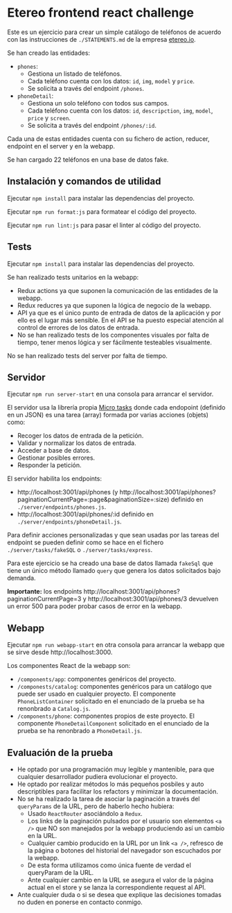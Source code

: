 # Etereo frontend react challenge

Este es un ejercicio para crear un simple catálogo de teléfonos de acuerdo con las instrucciones de `./STATEMENTS.md` de la empresa [etereo.io](https://etereo.io).

Se han creado las entidades:

* `phones`:
  * Gestiona un listado de teléfonos.
  * Cada teléfono cuenta con los datos: `id`, `img`, `model` y `price`.
  * Se solicita a través del endpoint `/phones`.
* `phoneDetail`:
  * Gestiona un solo teléfono con todos sus campos.
  * Cada teléfono cuenta con los datos: `id`, `descripction`, `img`, `model`, `price` y `screen`.
  * Se solicita a través del endpoint `/phones/:id`.

Cada una de estas entidades cuenta con su fichero de action, reducer, endpoint en el server y en la webapp.

Se han cargado 22 teléfonos en una base de datos fake.

## Instalación y comandos de utilidad

Ejecutar `npm install` para instalar las dependencias del proyecto.

Ejecutar `npm run format:js` para formatear el código del proyecto.

Ejecutar `npm run lint:js` para pasar el linter al código del proyecto.

## Tests

Ejecutar `npm install` para instalar las dependencias del proyecto.

Se han realizado tests unitarios en la webapp:

* Redux actions ya que suponen la comunicación de las entidades de la webapp.
* Redux reducres ya que suponen la lógica de negocio de la webapp.
* API ya que es el único punto de entrada de datos de la aplicación y por ello es el lugar más sensible. En el API se ha puesto especial atención al control de errores de los datos de entrada.
* No se han realizado tests de los componentes visuales por falta de tiempo, tener menos lógica y ser fácilmente testeables visualmente.

No se han realizado tests del server por falta de tiempo.

## Servidor

Ejecutar `npm run server-start` en una consola para arrancar el servidor.

El servidor usa la librería propia [Micro tasks](https://github.com/migueldelmazo/micro-tasks) donde cada endopoint (definido en un JSON) es una tarea (array) formada por varias acciones (objets) como:

* Recoger los datos de entrada de la petición.
* Validar y normalizar los datos de entrada.
* Acceder a base de datos.
* Gestionar posibles errores.
* Responder la petición.

El servidor habilita los endpoints:

* http://localhost:3001/api/phones (y http://localhost:3001/api/phones?paginationCurrentPage=:page&paginationSize=:size) definido en `./server/endpoints/phones.js`.
* http://localhost:3001/api/phones/:id definido en `./server/endpoints/phoneDetail.js`.

Para definir acciones personalizadas y que sean usadas por las tareas del endpoint se pueden definir como se hace en el fichero `./server/tasks/fakeSQL` o `./server/tasks/express`.

Para este ejercicio se ha creado una base de datos llamada `fakeSql` que tiene un único método llamado `query` que genera los datos solicitados bajo demanda.

**Importante:** los endpoints http://localhost:3001/api/phones?paginationCurrentPage=3 y http://localhost:3001/api/phones/3 devuelven un error 500 para poder probar casos de error en la webapp.

## Webapp

Ejecutar `npm run webapp-start` en otra consola para arrancar la webapp que se sirve desde http://localhost:3000.

Los componentes React de la webapp son:

* `/components/app`: componentes genéricos del proyecto.
* `/componests/catalog`: componentes genéricos para un catálogo que puede ser usado en cualquier proyecto. El componente `PhoneListContainer` solicitado en el enunciado de la prueba se ha renonbrado a `Catalog.js`.
* `/components/phone`: componentes propios de este proyecto. El componente `PhoneDetailComponent` solicitado en el enunciado de la prueba se ha renonbrado a `PhoneDetail.js`.

## Evaluación de la prueba

* He optado por una programación muy legible y mantenible, para que cualquier desarrollador pudiera evolucionar el proyecto.
* He optado por realizar métodos lo más pequeños posbiles y auto descriptibles para facilitar los refactors y minimizar la documentación.
* No se ha realizado la tarea de asociar la paginación a través del `queryParams` de la URL, pero de haberlo hecho hubiera:
  * Usado `ReactRouter` asociándolo a `Redux`.
  * Los links de la paginación pulsados por el usuario son elementos `<a />` que NO son manejados por la webapp produciendo así un cambio en la URL.
  * Cualquier cambio producido en la URL por un link `<a />`, refresco de la página o botones del historial del navegador son escuchados por la webapp.
  * De esta forma utilizamos como única fuente de verdad el queryParam de la URL.
  * Ante cualquier cambio en la URL se asegura el valor de la página actual en el store y se lanza la correspondiente request al API.
* Ante cualquier duda o si se desea que explique las decisiones tomadas no duden en ponerse en contacto conmigo.
